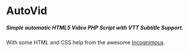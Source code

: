 # AutoVid
##### Simple automatic HTML5 Video PHP Script with VTT Subtitle Support.

With some HTML and CSS help from the awesome [Incognimous](https://github.com/Incognimous).
